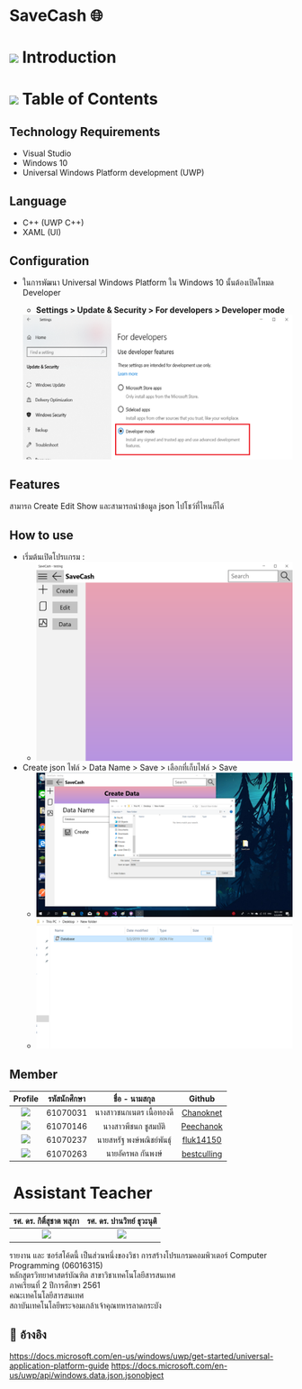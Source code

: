# SaveCash 🌐
# ![](img/Home.png) Introduction
# ![](https://png.icons8.com/ios/50/000000/table-of-content.png) Table of Contents
## Technology Requirements
  - Visual Studio 
  - Windows 10
  - Universal Windows Platform development (UWP)
## Language
  - C++ (UWP C++)
  - XAML (UI)
## Configuration
  - ในการพัฒนา Universal Windows Platform ใน Windows 10 นั้นต้องเปิดโหมด Developer
    - <b>Settings > Update & Security > For developers > Developer mode</b><br/>
    
     <img src = "https://github.com/bestculling/Project_SaveCash/blob/master/Imgs/config.png">

## Features
  สามารถ Create Edit Show และสามารถนำข้อมูล json ไปโชว์ที่ไหนก็ได้

## How to use
  - เริ่มต้นเปิดโปรเเกรม :
    - <img src = "https://github.com/bestculling/Project_SaveCash/blob/master/Imgs/start.png">
  - Create json ไฟล์ > Data Name > Save > เลือกที่เก็บไฟล์ > Save
    - <img src = "https://github.com/bestculling/Project_SaveCash/blob/master/Imgs/create.png">
    - <img src = "https://github.com/bestculling/Project_SaveCash/blob/master/Imgs/success.png">
    
## Member
| Profile | รหัสนักศึกษา        | ชื่อ - นามสกุล | Github |
|:---------:| :-------------: |:---------------------:| :-------------: |
| <a><img src="https://avatars0.githubusercontent.com/u/42911683?s=400&u=431dcfbada4a650387f1a2fd0ab1c1882a85872e&v=4" width="200px"></a> | 61070031    | นางสาวชนกเนตร เนื้อทองดี| [Chanoknet](https://github.com/Chanoknet) |
| <a><img src="https://avatars1.githubusercontent.com/u/42942851?s=400&u=03e25671b186d3e3a6f149248ba0ff64adb15554&v=4" width="200px"></a> | 61070146    | นางสาวพีชนก ชูสมบัติ | [Peechanok](https://github.com/Peechanok) |
| <a><img src="https://avatars3.githubusercontent.com/u/43024125?s=400&u=5ba40e931f930fb29b0e619f7237fd55f0608d4d&v=4" width="200px"></a> | 61070237    | นายสหรัฐ พงษ์พณิชย์พันธ์ุ | [fluk14150](https://github.com/fluk14150) |
| <a><img src="https://avatars0.githubusercontent.com/u/42959703?s=400&amp;u=0b955bd365c9e28826b7c2b92022e7a005458326&amp;v=4" width="200px"></a> | 61070263    | นายอัครพล กันพงษ์| [bestculling](https://github.com/bestculling) |
# ![]() Assistant Teacher
|รศ. ดร. กิติ์สุชาต พสุภา|รศ. ดร. ปานวิทย์ ธุวะนุติ|
|:-:|:-:|
|<a><img src="https://www.it.kmitl.ac.th/wp-content/uploads/2017/12/Kitsuchart-300x300.jpg" width="200px"></a> |<a><img src="https://www.it.kmitl.ac.th/wp-content/uploads/2017/12/Panwit-300x300.jpg" width="200px"></a>|


รายงาน และ ซอร์สโค้ดนี้ เป็นส่วนหนึ่งของวิชา การสร้างโปรแกรมคอมพิวเตอร์ Computer Programming (06016315)<br>
หลักสูตรวิทยาศาสตร์บัณฑิต สาขาวิชาเทคโนโลยีสารสนเทศ<br>
ภาคเรียนที่ 2 ปีการศึกษา 2561<br>
คณะเทคโนโลยีสารสนเทศ<br>
สถาบันเทคโนโลยีพระจอมเกล้าเจ้าคุณทหารลาดกระบัง<br>

## 🔗 อ้างอิง
  https://docs.microsoft.com/en-us/windows/uwp/get-started/universal-application-platform-guide
  https://docs.microsoft.com/en-us/uwp/api/windows.data.json.jsonobject
